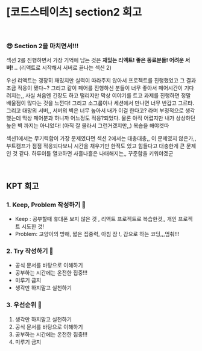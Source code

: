
<br/>

# [코드스테이츠] section2 회고

<br/>


### 😎 **Section 2을 마치면서!!!**

섹션 2를 진행하면서 가장 기억에 남는 것은 **재밌는 리액트! 좋은 동료분들! 어려운 서버! ..** (리액트로 시작해서 서버로 끝나는 섹션 2)

우선 리액트는 갱장히 재밌지만 실력이 따라주지 않아서 프로젝트를 진행했었고 그 결과 조금 적응이 됐다~? 그리고 같이 페어를 진행하신 분들이 너무 좋아서 페어시간이 기다려지는,, 사실 처음엔 긴장도 하고 떨리지만 막상 이야기를 트고 과제를 진행하면 정말 배울점이 많다는 것을 느낀다! 그리고 소그룹이나 세션에서 만나면 너무 반갑고 그르타. 그리고 대망의 서버,, 서버의 벽은 너무 높아서 내가 이걸 한다고? 라며 부정적으로 생각했는데 막상 페어분과 하니까 어느정도 적응?되었다. 물론 아직 어렵지만 내가 상상하던 높은 벽 까지는 아니었다! (아직 잘 몰라서 그런거겠지만,,) 복습을 해야겟따 

섹션1에서는 무기력함이 가장 문제였다면 섹션 2에서는 대충대충,, 이 문제였지 않은가,, 부트캠프가 점점 적응되다보니 시간을 채우기만 한적도 있고 힘들다고 대충한게 큰 문제인 것 같다. 하루이틀 열코하면 사흘나흘은 나태해지는,, 꾸준함을 키워야겠군


<br/>


## **KPT 회고**

### **1. Keep, Problem 작성하기** 💪

- Keep : 공부할때 휴대폰 보지 않은 것 , 리액트 프로젝트로 복습한것,, 개인 프로젝트 시도한 것!
- Problem: 고양이의 방해, 짧은 집중력, 아침 잠 !, 감으로 하는 코딩,,,멈춰!!!

### **2. Try 작성하기** 🚛

- 공식 문서를 바탕으로 이해하기 
- 공부하는 시간에는 온전한 집중!!!
- 미루기 금지 
- 생각만 하지말고 실천하기 

### **3. 우선순위** 🤡

1. 생각만 하지말고 실천하기 
2. 공식 문서를 바탕으로 이해하기 
3. 공부하는 시간에는 온전한 집중!!!
4. 미루기 금지 

<br>

<br>
